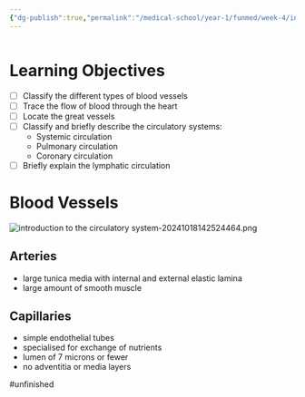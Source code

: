 ```yaml
---
{"dg-publish":true,"permalink":"/medical-school/year-1/funmed/week-4/introduction-to-the-circulatory-system/","tags":["funmed"],"updated":"2025-02-21T14:18:20.223+00:00"}
---
```


```table-of-contents
```
# Learning Objectives
- [ ] Classify the different types of blood vessels
- [ ] Trace the flow of blood through the heart
- [ ] Locate the great vessels
- [ ] Classify and briefly describe the circulatory systems:
	- Systemic circulation
	- Pulmonary circulation
	- Coronary circulation
- [ ] Briefly explain the lymphatic circulation

# Blood Vessels

![introduction to the circulatory system-20241018142524464.png](/img/user/Medical%20School/Year%201/funmed/week%204/attachments/introduction%20to%20the%20circulatory%20system-20241018142524464.png)

## Arteries
- large tunica media with internal and external elastic lamina
- large amount of smooth muscle

## Capillaries
- simple endothelial tubes
- specialised for exchange of nutrients
- lumen of 7 microns or fewer
- no adventitia or media layers

#unfinished
